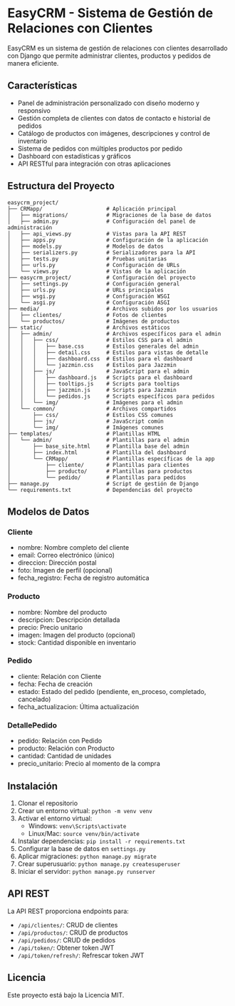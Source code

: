 # EasyCRM - Sistema de Gestión de Relaciones con Clientes

EasyCRM es un sistema de gestión de relaciones con clientes desarrollado con Django que permite administrar clientes, productos y pedidos de manera eficiente.

## Características

- Panel de administración personalizado con diseño moderno y responsivo
- Gestión completa de clientes con datos de contacto e historial de pedidos
- Catálogo de productos con imágenes, descripciones y control de inventario
- Sistema de pedidos con múltiples productos por pedido
- Dashboard con estadísticas y gráficos
- API RESTful para integración con otras aplicaciones

## Estructura del Proyecto

```
easycrm_project/
├── CRMapp/                    # Aplicación principal
│   ├── migrations/            # Migraciones de la base de datos
│   ├── admin.py               # Configuración del panel de administración
│   ├── api_views.py           # Vistas para la API REST
│   ├── apps.py                # Configuración de la aplicación
│   ├── models.py              # Modelos de datos
│   ├── serializers.py         # Serializadores para la API
│   ├── tests.py               # Pruebas unitarias
│   ├── urls.py                # Configuración de URLs
│   └── views.py               # Vistas de la aplicación
├── easycrm_project/           # Configuración del proyecto
│   ├── settings.py            # Configuración general
│   ├── urls.py                # URLs principales
│   ├── wsgi.py                # Configuración WSGI
│   └── asgi.py                # Configuración ASGI
├── media/                     # Archivos subidos por los usuarios
│   ├── clientes/              # Fotos de clientes
│   └── productos/             # Imágenes de productos
├── static/                    # Archivos estáticos
│   ├── admin/                 # Archivos específicos para el admin
│   │   ├── css/               # Estilos CSS para el admin
│   │   │   ├── base.css       # Estilos generales del admin
│   │   │   ├── detail.css     # Estilos para vistas de detalle
│   │   │   ├── dashboard.css  # Estilos para el dashboard
│   │   │   └── jazzmin.css    # Estilos para Jazzmin
│   │   ├── js/                # JavaScript para el admin
│   │   │   ├── dashboard.js   # Scripts para el dashboard
│   │   │   ├── tooltips.js    # Scripts para tooltips
│   │   │   ├── jazzmin.js     # Scripts para Jazzmin
│   │   │   └── pedidos.js     # Scripts específicos para pedidos
│   │   └── img/               # Imágenes para el admin
│   └── common/                # Archivos compartidos
│       ├── css/               # Estilos CSS comunes
│       ├── js/                # JavaScript común
│       └── img/               # Imágenes comunes
├── templates/                 # Plantillas HTML
│   └── admin/                 # Plantillas para el admin
│       ├── base_site.html     # Plantilla base del admin
│       ├── index.html         # Plantilla del dashboard
│       └── CRMapp/            # Plantillas específicas de la app
│           ├── cliente/       # Plantillas para clientes
│           ├── producto/      # Plantillas para productos
│           └── pedido/        # Plantillas para pedidos
├── manage.py                  # Script de gestión de Django
└── requirements.txt           # Dependencias del proyecto
```

## Modelos de Datos

### Cliente
- nombre: Nombre completo del cliente
- email: Correo electrónico (único)
- direccion: Dirección postal
- foto: Imagen de perfil (opcional)
- fecha_registro: Fecha de registro automática

### Producto
- nombre: Nombre del producto
- descripcion: Descripción detallada
- precio: Precio unitario
- imagen: Imagen del producto (opcional)
- stock: Cantidad disponible en inventario

### Pedido
- cliente: Relación con Cliente
- fecha: Fecha de creación
- estado: Estado del pedido (pendiente, en_proceso, completado, cancelado)
- fecha_actualizacion: Última actualización

### DetallePedido
- pedido: Relación con Pedido
- producto: Relación con Producto
- cantidad: Cantidad de unidades
- precio_unitario: Precio al momento de la compra

## Instalación

1. Clonar el repositorio
2. Crear un entorno virtual: `python -m venv venv`
3. Activar el entorno virtual:
   - Windows: `venv\Scripts\activate`
   - Linux/Mac: `source venv/bin/activate`
4. Instalar dependencias: `pip install -r requirements.txt`
5. Configurar la base de datos en `settings.py`
6. Aplicar migraciones: `python manage.py migrate`
7. Crear superusuario: `python manage.py createsuperuser`
8. Iniciar el servidor: `python manage.py runserver`

## API REST

La API REST proporciona endpoints para:

- `/api/clientes/`: CRUD de clientes
- `/api/productos/`: CRUD de productos
- `/api/pedidos/`: CRUD de pedidos
- `/api/token/`: Obtener token JWT
- `/api/token/refresh/`: Refrescar token JWT

## Licencia

Este proyecto está bajo la Licencia MIT. 